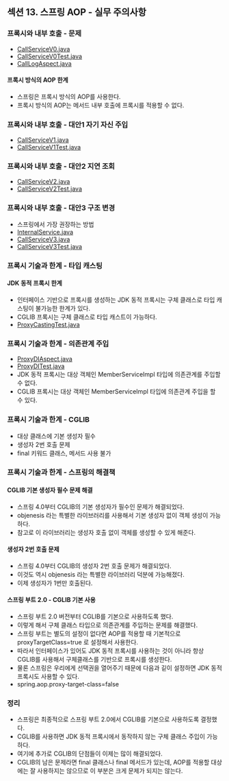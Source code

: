 ## 섹션 13. 스프링 AOP - 실무 주의사항

### 프록시와 내부 호출 - 문제

- [CallServiceV0.java](https://github.com/spring-roadmap/spring-core-advanced-aop/blob/main/src/main/java/hello/aop/internalcall/CallServiceV0.java)
- [CallServiceV0Test.java](https://github.com/spring-roadmap/spring-core-advanced-aop/blob/main/src/test/java/hello/aop/internalcall/CallServiceV0Test.java)
- [CallLogAspect.java](https://github.com/spring-roadmap/spring-core-advanced-aop/blob/main/src/main/java/hello/aop/internalcall/aop/CallLogAspect.java)

#### 프록시 방식의 AOP 한계

- 스프링은 프록시 방식의 AOP를 사용한다.
- 프록시 방식의 AOP는 메서드 내부 호출에 프록시를 적용할 수 없다.

### 프록시와 내부 호출 - 대안1 자기 자신 주입

- [CallServiceV1.java](https://github.com/spring-roadmap/spring-core-advanced-aop/blob/main/src/main/java/hello/aop/internalcall/CallServiceV1.java)
- [CallServiceV1Test.java](https://github.com/spring-roadmap/spring-core-advanced-aop/blob/main/src/test/java/hello/aop/internalcall/CallServiceV1Test.java)

### 프록시와 내부 호출 - 대안2 지연 조회

- [CallServiceV2.java](https://github.com/spring-roadmap/spring-core-advanced-aop/blob/main/src/main/java/hello/aop/internalcall/CallServiceV2.java)
- [CallServiceV2Test.java](https://github.com/spring-roadmap/spring-core-advanced-aop/blob/main/src/test/java/hello/aop/internalcall/CallServiceV2Test.java)

### 프록시와 내부 호출 - 대안3 구조 변경

- 스프링에서 가장 권장하는 방법
- [InternalService.java](https://github.com/spring-roadmap/spring-core-advanced-aop/blob/main/src/main/java/hello/aop/internalcall/InternalService.java)
- [CallServiceV3.java](https://github.com/spring-roadmap/spring-core-advanced-aop/blob/main/src/main/java/hello/aop/internalcall/CallServiceV3.java)
- [CallServiceV3Test.java](https://github.com/spring-roadmap/spring-core-advanced-aop/blob/main/src/test/java/hello/aop/internalcall/CallServiceV3Test.java)

### 프록시 기술과 한계 - 타입 캐스팅

#### JDK 동적 프록시 한계

- 인터페이스 기반으로 프록시를 생성하는 JDK 동적 프록시는 구체 클래스로 타입 캐스팅이 불가능한 한계가 있다.
- CGLIB 프록시는 구체 클래스로 타입 캐스트이 가능하다.
- [ProxyCastingTest.java](https://github.com/spring-roadmap/spring-core-advanced-aop/blob/main/src/test/java/hello/aop/proxyvs/ProxyCastingTest.java)

### 프록시 기술과 한계 - 의존관계 주입

- [ProxyDIAspect.java](https://github.com/spring-roadmap/spring-core-advanced-aop/blob/main/src/test/java/hello/aop/proxyvs/code/ProxyDIAspect.java)
- [ProxyDITest.java](https://github.com/spring-roadmap/spring-core-advanced-aop/blob/main/src/test/java/hello/aop/proxyvs/ProxyDITest.java)
- JDK 동적 프록시는 대상 객체인 MemberServiceImpl 타입에 의존관계를 주입할 수 없다.
- CGLIB 프록시는 대상 객체인 MemberServiceImpl 타입에 의존관계 주입을 할 수 있다.

### 프록시 기술과 한계 - CGLIB

- 대상 클래스에 기본 생성자 필수
- 생성자 2번 호출 문제
- final 키워드 클래스, 메서드 사용 불가

### 프록시 기술과 한계 - 스프링의 해결책

#### CGLIB 기본 생성자 필수 문제 해결

- 스프링 4.0부터 CGLIB의 기본 생성자가 필수인 문제가 해결되었다.
- objenesis 라는 특별한 라이브러리를 사용해서 기본 생성자 없이 객체 생성이 가능하다.
- 참고로 이 라이브러리는 생성자 호출 없이 객체를 생성할 수 있게 해준다.

#### 생성자 2번 호출 문제

- 스프링 4.0부터 CGLIB의 생성자 2번 호출 문제가 해결되었다.
- 이것도 역시 objenesis 라는 특별한 라이브러리 덕분에 가능해졌다.
- 이제 생성자가 1번만 호출된다.

#### 스프링 부트 2.0 - CGLIB 기본 사용

- 스프링 부트 2.0 버전부터 CGLIB를 기본으로 사용하도록 했다.
- 이렇게 해서 구체 클래스 타입으로 의존관계를 주입하는 문제를 해결했다.
- 스프링 부트는 별도의 설정이 없다면 AOP를 적용할 때 기본적으로 proxyTargetClass=true 로 설정해서 사용한다.
- 따라서 인터페이스가 있어도 JDK 동적 프록시를 사용하는 것이 아니라 항상 CGLIB를 사용해서 구체클래스를 기반으로 프록시를 생성한다.
- 물론 스프링은 우리에게 선택권을 열어주기 때문에 다음과 깉이 설정하면 JDK 동적 프록시도 사용할 수 있다.
- spring.aop.proxy-target-class=false

### 정리

- 스프링은 최종적으로 스프링 부트 2.0에서 CGLIB를 기본으로 사용하도록 결정했다.
- CGLIB를 사용하면 JDK 동적 프록시에서 동작하지 않는 구체 클래스 주입이 가능하다.
- 여기에 추가로 CGLIB의 단점들이 이제는 많이 해결되었다.
- CGLIB의 남은 문제라면 final 클래스나 final 메서드가 있는데, AOP를 적용할 대상에는 잘 사용하지는 않으므로 이 부분은 크게 문제가 되지는 않는다.
